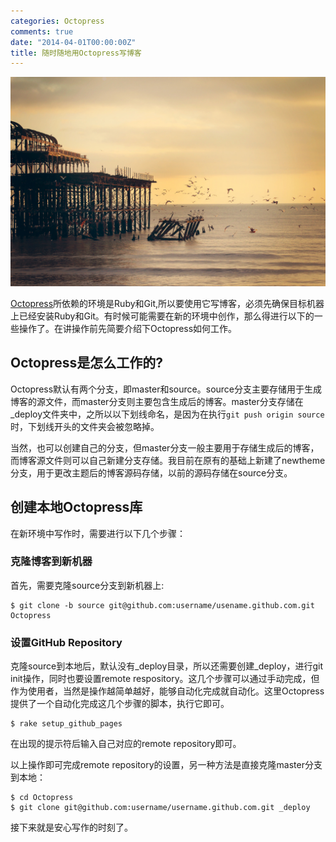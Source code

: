 ```yaml
---
categories: Octopress
comments: true
date: "2014-04-01T00:00:00Z"
title: 随时随地用Octopress写博客
---
```


![](/images/20140401octopress.jpg)

[Octopress](http://octopress.org/)所依赖的环境是Ruby和Git,所以要使用它写博客，必须先确保目标机器上已经安装Ruby和Git。有时候可能需要在新的环境中创作，那么得进行以下的一些操作了。在讲操作前先简要介绍下Octopress如何工作。

## Octopress是怎么工作的?

Octopress默认有两个分支，即master和source。source分支主要存储用于生成博客的源文件，而master分支则主要包含生成后的博客。master分支存储在_deploy文件夹中，之所以以下划线命名，是因为在执行`git push origin source`时，下划线开头的文件夹会被忽略掉。

当然，也可以创建自己的分支，但master分支一般主要用于存储生成后的博客，而博客源文件则可以自己新建分支存储。我目前在原有的基础上新建了newtheme分支，用于更改主题后的博客源码存储，以前的源码存储在source分支。

## 创建本地Octopress库

在新环境中写作时，需要进行以下几个步骤：

<!--more-->

### 克隆博客到新机器

首先，需要克隆source分支到新机器上:

```
$ git clone -b source git@github.com:username/usename.github.com.git Octopress
```

### 设置GitHub Repository

克隆source到本地后，默认没有_deploy目录，所以还需要创建_deploy，进行git init操作，同时也要设置remote respository。这几个步骤可以通过手动完成，但作为使用者，当然是操作越简单越好，能够自动化完成就自动化。这里Octopress提供了一个自动化完成这几个步骤的脚本，执行它即可。

```
$ rake setup_github_pages
```
在出现的提示符后输入自己对应的remote repository即可。

以上操作即可完成remote repository的设置，另一种方法是直接克隆master分支到本地：

```
$ cd Octopress
$ git clone git@github.com:username/username.github.com.git _deploy
```

接下来就是安心写作的时刻了。


